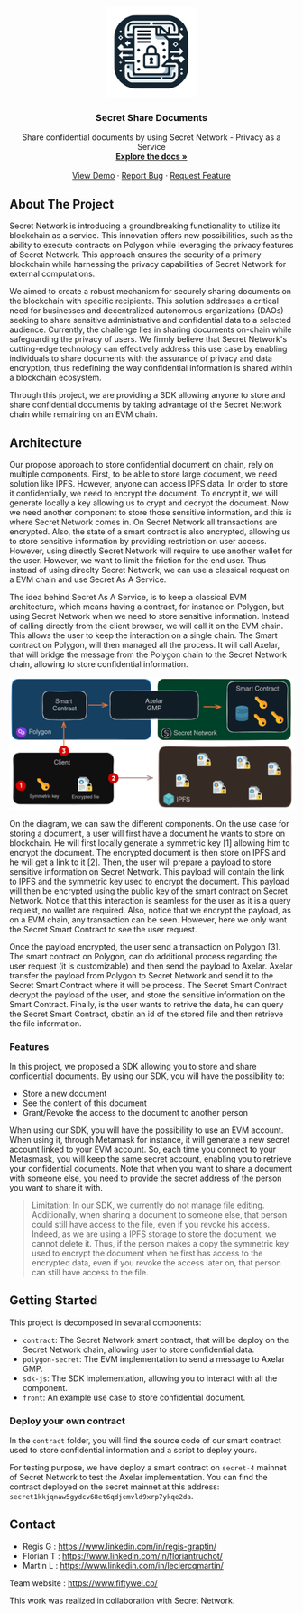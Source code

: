 
<br />
<div align="center">
  <a href="https://github.com/fifty-wei/secret-share-documents">
    <img src="images/logo.png" alt="Logo" width="160" height="160">
  </a>

  <h3 align="center">Secret Share Documents</h3>

  <p align="center">
    Share confidential documents by using Secret Network - Privacy as a Service
    <br />
    <a href="https://github.com/fifty-wei/secret-share-documents"><strong>Explore the docs »</strong></a>
    <br />
    <br />
    <a href="https://github.com/fifty-wei/secret-share-documents">View Demo</a>
    ·
    <a href="https://github.com/fifty-wei/secret-share-documents/issues">Report Bug</a>
    ·
    <a href="https://github.com/fifty-wei/secret-share-documents/issues">Request Feature</a>
  </p>
</div>





## About The Project

Secret Network is introducing a groundbreaking functionality to utilize its blockchain as a service. This innovation offers new possibilities, such as the ability to execute contracts on Polygon while leveraging the privacy features of Secret Network. This approach ensures the security of a primary blockchain while harnessing the privacy capabilities of Secret Network for external computations.

We aimed to create a robust mechanism for securely sharing documents on the blockchain with specific recipients. This solution addresses a critical need for businesses and decentralized autonomous organizations (DAOs) seeking to share sensitive administrative and confidential data to a selected audience. Currently, the challenge lies in sharing documents on-chain while safeguarding the privacy of users. We firmly believe that Secret Network's cutting-edge technology can effectively address this use case by enabling individuals to share documents with the assurance of privacy and data encryption, thus redefining the way confidential information is shared within a blockchain ecosystem.

Through this project, we are providing a SDK allowing anyone to store and share confidential documents by taking advantage of the Secret Network chain while remaining on an EVM chain.  


## Architecture

Our propose approach to store confidential document on chain, rely on multiple components. First, to be able to store large document, we need solution like IPFS. However, anyone can access IPFS data. In order to store it confidentially, we need to encrypt the document. To encrypt it, we will generate locally a key allowing us to crypt and decrypt the document. Now we need another component to store those sensitive information, and this is where Secret Network comes in. On Secret Network all transactions are encrypted. Also, the state of a smart contract is also encrypted, allowing us to store sensitive information by providing restriction on user access. However, using directly Secret Network will require to use another wallet for the user. However, we want to limit the friction for the end user. Thus instead of using direclty Secret Network, we can use a classical request on a EVM chain and use Secret As A Service. 

The idea behind Secret As A Service, is to keep a classical EVM architecture, which means having a contract, for instance on Polygon, but using Secret Network when we need to store sensitive information. Instead of calling directly from the client browser, we will call it on the EVM chain. This allows the user to keep the interaction on a single chain. The Smart contract on Polygon, will then managed all the process. It will call Axelar, that will bridge the message from the Polygon chain to the Secret Network chain, allowing to store confidential information.

<div align="center">
  <img src="images/architecture.png" alt="Architecture" width="800">
</div>

On the diagram, we can saw the different components. On the use case for storing a document, a user will first have a document he wants to store on blockchain. He will first locally generate a symmetric key [1] allowing him to encrypt the document. The encrypted document is then store on IPFS and he will get a link to it [2]. Then, the user will prepare a payload to store sensitive information on Secret Network. This payload will contain the link to IPFS and the symmetric key used to encrypt the document. This payload will then be encrypted using the public key of the smart contract on Secret Network. Notice that this interaction is seamless for the user as it is a query request, no wallet are required. Also, notice that we encrypt the payload, as on a EVM chain, any transaction can be seen. However, here we only want the Secret Smart Contract to see the user request.

Once the payload encrypted, the user send a transaction on Polygon [3]. The smart contract on Polygon, can do additional process regarding the user request (it is customizable) and then send the payload to Axelar. Axelar transfer the payload from Polygon to Secret Network and send it to the Secret Smart Contract where it will be process. The Secret Smart Contract decrypt the payload of the user, and store the sensitive information on the Smart Contract. Finally, is the user wants to retrive the data, he can query the Secret Smart Contract, obatin an id of the stored file and then retrieve the file information.

### Features

In this project, we proposed a SDK allowing you to store and share confidential documents. By using our SDK, you will have the possibility to:
- Store a new document
- See the content of this document
- Grant/Revoke the access to the document to another person

When using our SDK, you will have the possibility to use an EVM account. When using it, through Metamask for instance, it will generate a new secret account linked to your EVM account. So, each time you connect to your Metasmask, you will keep the same secret account, enabling you to retrieve your confidential documents. Note that when you want to share a document with someone else, you need to provide the secret address of the person you want to share it with. 

> Limitation: In our SDK, we currently do not manage file editing. Additionally, when sharing a document to someone else, that person could still have access to the file, even if you revoke his access. Indeed, as we are using a IPFS storage to store the document, we cannot delete it. Thus, if the person makes a copy the symmetric key used to encrypt the document when he first has access to the encrypted data, even if you revoke the access later on, that person can still have access to the file.


## Getting Started

This project is decomposed in sevaral components:

- `contract`: The Secret Network smart contract, that will be deploy on the Secret Network chain, allowing user to store confidential data.
- `polygon-secret`: The EVM implementation to send a message to Axelar GMP.
- `sdk-js`: The SDK implementation, allowing you to interact with all the component.
- `front`: An example use case to store confidential document.


### Deploy your own contract

In the `contract` folder, you will find the source code of our smart contract used to store confidential information and a script to deploy yours.

For testing purpose, we have deploy a smart contract on `secret-4` mainnet of Secret Network to test the Axelar implementation. You can find the contract deployed on the secret mainnet at this address: `secret1kkjqnaw5gydcv68et6qdjemvld9xrp7ykqe2da`.



## Contact

- Regis G : https://www.linkedin.com/in/regis-graptin/
- Florian T : https://www.linkedin.com/in/floriantruchot/
- Martin L : https://www.linkedin.com/in/leclercqmartin/

Team website : https://www.fiftywei.co/

This work was realized in collaboration with Secret Network.

